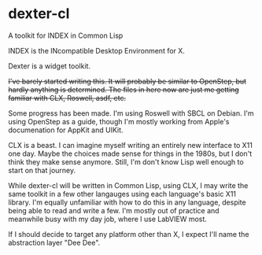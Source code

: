 # dexter-cl
A toolkit for INDEX in Common Lisp

INDEX is the INcompatible Desktop Environment for X.

Dexter is a widget toolkit.

~~I've barely started writing this. It will probably be similar to OpenStep, but hardly anything is determined. The files in here now are just me getting familiar with CLX, Roswell, asdf, etc.~~

Some progress has been made. I'm using Roswell with SBCL on Debian. I'm using OpenStep as a guide, though I'm mostly working from Apple's documenation for AppKit and UIKit.

CLX is a beast. I can imagine myself writing an entirely new interface to X11 one day. Maybe the choices made sense for things in the 1980s, but I don't think they make sense anymore. Still, I'm don't know Lisp well enough to start on that journey.

While dexter-cl will be written in Common Lisp, using CLX, I may write the same toolkit in a few other langauges using each language's basic X11 library. I'm equally unfamiliar with how to do this in any language, despite being able to read and write a few. I'm mostly out of practice and meanwhile busy with my day job, where I use LabVIEW most.

If I should decide to target any platform other than X, I expect I'll name the abstraction layer "Dee Dee".